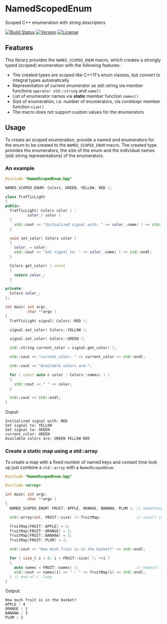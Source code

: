 # NamedScopedEnum
Scoped C++ enumeration with string descriptors

[![Build Status](https://travis-ci.org/ToniBig/NamedScopedEnum.svg?branch=master)](https://travis-ci.org/ToniBig/NamedScopedEnum)
[![Version](https://img.shields.io/badge/c%2B%2B-14-blue.svg)](http://en.cppreference.com/w/cpp)
[![License](https://img.shields.io/badge/license-MIT-lightgrey.svg)](https://en.wikipedia.org/wiki/MIT_License)

## Features

This library provides the `NAMED_SCOPED_ENUM` macro, which creates a strongly typed (scoped) enumeration with the following features:
* The created types are scoped like C++11's enum classes, but convert to integral types automatically
* Representation of current enumerator as std::string via member functions `operator std::string` and `name()`
* List of enumerator names via __static__ member function `names()`
* Size of enumeration, i.e. number of enumerators, via constexpr member function `size()`
* The macro does not support custom values for the enumerators

## Usage

To create an scoped enumeration, provide a named and enumerators for the enum to be created to the `NAMED_SCOPED_ENUM` macro. The created type provides the enumerators, the size of the enum and the individual names (std::string representations) of the enumerators. 

### An example

```cpp
#include "NamedScopedEnum.hpp"

NAMED_SCOPED_ENUM( Colors, GREEN, YELLOW, RED );

class TrafficLight
{
public:
  TrafficLight( Colors color ) :
          color_( color )
  {
    std::cout << "Initialized signal with: " << color_.name( ) << std::endl;
  }

  void set_color( Colors color )
  {
    color_ = color;
    std::cout << "Set signal to: " << color_.name( ) << std::endl;
  }

  Colors get_color( ) const
  {
    return color_;
  }

private:
  Colors color_;
};

int main( int argc,
          char **argv )
{
  TrafficLight signal( Colors::RED );

  signal.set_color( Colors::YELLOW );

  signal.set_color( Colors::GREEN );

  std::string current_color = signal.get_color( );

  std::cout << "current_color: " << current_color << std::endl;

  std::cout << "Available colors are:";

  for ( const auto & color : Colors::names( ) )
  {
    std::cout << " " << color;
  }

  std::cout << std::endl;
}
```

Ouput:
```
Initialized signal with: RED
Set signal to: YELLOW
Set signal to: GREEN
current_color: GREEN
Available colors are: GREEN YELLOW RED
```

### Create a static map using a std::array

To create a map with a fixed number of named keys and contant time look up
just combine a `std::array` with a `NamedScopedEnum`. 

```cpp
#include "NamedScopedEnum.hpp"

#include <array>

int main( int argc,
          char **argv )
{
  NAMED_SCOPED_ENUM( FRUIT, APPLE, ORANGE, BANANA, PLUM ); // Something healthy

  std::array<int, FRUIT::size( )> fruitMap;                // size() is constexpr

  fruitMap[FRUIT::APPLE] = 4;
  fruitMap[FRUIT::ORANGE] = 1;
  fruitMap[FRUIT::BANANA] = 3;
  fruitMap[FRUIT::PLUM] = 2;

  std::cout << "How much fruit is in the basket?" << std::endl;

  for ( size_t i = 0; i < FRUIT::size( ); ++i )
  {
    auto names = FRUIT::names( );                          // names() is static
    std::cout << names[i] << " : " << fruitMap[i] << std::endl;
  } // end of i -loop
}
```
Output:
```
How much fruit is in the basket?
APPLE : 4
ORANGE : 1
BANANA : 3
PLUM : 2
```
